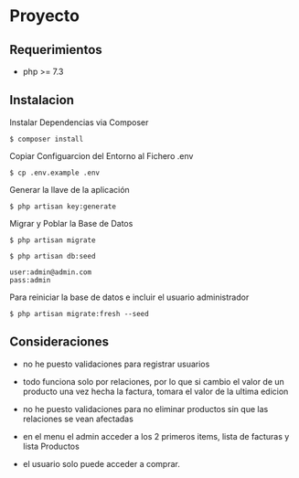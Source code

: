 # Proyecto

## Requerimientos

- php >= 7.3

## Instalacion

Instalar Dependencias via Composer
```
$ composer install
```

Copiar Configuarcion del Entorno al Fichero .env
```
$ cp .env.example .env
```

Generar la llave de la aplicación
```
$ php artisan key:generate
```

Migrar y Poblar la Base de Datos
```
$ php artisan migrate

$ php artisan db:seed
```

```
user:admin@admin.com
pass:admin
```

Para reiniciar la base de datos e incluir el usuario administrador
```
$ php artisan migrate:fresh --seed
```
## Consideraciones

- no he puesto validaciones para registrar usuarios

- todo funciona solo por relaciones, por lo que si cambio el valor de un producto una vez hecha la factura, tomara el valor de la ultima edicion

- no he puesto validaciones para no eliminar productos sin que las relaciones se vean afectadas

- en el menu el admin acceder a los 2 primeros items, lista de facturas y lista Productos

- el usuario solo puede acceder a comprar.
